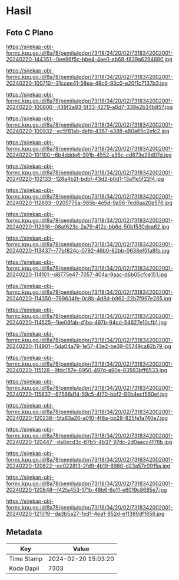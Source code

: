 # Hasil

## Foto C Plano

https://sirekap-obj-formc.kpu.go.id/8a78/pemilu/pdpr/73/18/34/20/02/7318342002001-20240220-144351--0ee96f5c-bbe4-4ae0-ab68-f839a6294880.jpg

https://sirekap-obj-formc.kpu.go.id/8a78/pemilu/pdpr/73/18/34/20/02/7318342002001-20240220-100710--31ccee41-58ea-48c6-93c0-e20f1c7137b3.jpg

https://sirekap-obj-formc.kpu.go.id/8a78/pemilu/pdpr/73/18/34/20/02/7318342002001-20240220-100806--439f2a93-5f33-4279-a6d7-339e2b34b857.jpg

https://sirekap-obj-formc.kpu.go.id/8a78/pemilu/pdpr/73/18/34/20/02/7318342002001-20240220-100932--ec5f81ab-defd-4367-a388-a80a65c2efc2.jpg

https://sirekap-obj-formc.kpu.go.id/8a78/pemilu/pdpr/73/18/34/20/02/7318342002001-20240220-101100--6b4ddde6-391b-4552-a35c-cd873e29d07d.jpg

https://sirekap-obj-formc.kpu.go.id/8a78/pemilu/pdpr/73/18/34/20/02/7318342002001-20240220-102133--128a4b2f-bdbf-43d2-b0d1-13a11e5f22f4.jpg

https://sirekap-obj-formc.kpu.go.id/8a78/pemilu/pdpr/73/18/34/20/02/7318342002001-20240220-112803--0205775a-965b-4e5d-9a56-7ed8aa20e576.jpg

https://sirekap-obj-formc.kpu.go.id/8a78/pemilu/pdpr/73/18/34/20/02/7318342002001-20240220-112918--08af623c-2a79-412c-bb6d-50b1530dea62.jpg

https://sirekap-obj-formc.kpu.go.id/8a78/pemilu/pdpr/73/18/34/20/02/7318342002001-20240220-113437--77bf824c-0792-46b0-82bb-0638ef51a8fb.jpg

https://sirekap-obj-formc.kpu.go.id/8a78/pemilu/pdpr/73/18/34/20/02/7318342002001-20240220-114101--d8775e47-7057-404a-9aac-d6b05cfce151.jpg

https://sirekap-obj-formc.kpu.go.id/8a78/pemilu/pdpr/73/18/34/20/02/7318342002001-20240220-114350--789634fe-0c8b-4d8d-b962-22b7f997e285.jpg

https://sirekap-obj-formc.kpu.go.id/8a78/pemilu/pdpr/73/18/34/20/02/7318342002001-20240220-114525--1be08fab-d1ba-497b-94cd-54627e10cfb1.jpg

https://sirekap-obj-formc.kpu.go.id/8a78/pemilu/pdpr/73/18/34/20/02/7318342002001-20240220-114901--5da04a79-1e57-43e2-be39-05749ca82b79.jpg

https://sirekap-obj-formc.kpu.go.id/8a78/pemilu/pdpr/73/18/34/20/02/7318342002001-20240220-115128--9fdc157e-8950-497d-a90e-83593bff6533.jpg

https://sirekap-obj-formc.kpu.go.id/8a78/pemilu/pdpr/73/18/34/20/02/7318342002001-20240220-115837--67586d14-59c5-4f70-bbf2-92b4ecf560ef.jpg

https://sirekap-obj-formc.kpu.go.id/8a78/pemilu/pdpr/73/18/34/20/02/7318342002001-20240220-120238--5fa63a20-a010-4f8a-bb28-825fe1a740e7.jpg

https://sirekap-obj-formc.kpu.go.id/8a78/pemilu/pdpr/73/18/34/20/02/7318342002001-20240220-120447--da8ecd3c-87b5-4b37-97dc-2d0aacc4f78b.jpg

https://sirekap-obj-formc.kpu.go.id/8a78/pemilu/pdpr/73/18/34/20/02/7318342002001-20240220-120622--ec0228f3-2fd9-4b19-8980-d23a57c0915a.jpg

https://sirekap-obj-formc.kpu.go.id/8a78/pemilu/pdpr/73/18/34/20/02/7318342002001-20240220-120848--f42fa453-171b-48b6-8e11-e6019c8685e7.jpg

https://sirekap-obj-formc.kpu.go.id/8a78/pemilu/pdpr/73/18/34/20/02/7318342002001-20240220-121019--da3b5a27-fed1-4ea1-852d-e11389df1856.jpg


## Metadata

| Key        | Value               |
| ---------- | ------------------- |
| Time Stamp | 2024-02-20 15:03:20 |
| Kode Dapil | 7303                |



